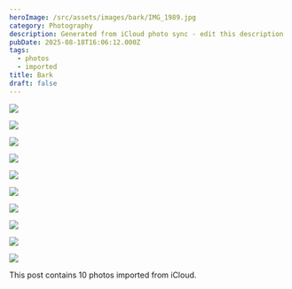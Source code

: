 ```yaml
---
heroImage: /src/assets/images/bark/IMG_1989.jpg
category: Photography
description: Generated from iCloud photo sync - edit this description
pubDate: 2025-08-18T16:06:12.000Z
tags:
  - photos
  - imported
title: Bark
draft: false
---
```


<!-- Edit this content and remove the draft flag when ready to publish -->

![](/src/assets/images/bark/IMG_1989.jpg)

![](/src/assets/images/bark/IMG_1994.jpg)

![](/src/assets/images/bark/IMG_1995.jpg)

![](/src/assets/images/bark/IMG_1996.jpg)

![](/src/assets/images/bark/IMG_1992.jpg)

![](/src/assets/images/bark/IMG_1987.jpg)

![](/src/assets/images/bark/IMG_1993.jpg)

![](/src/assets/images/bark/IMG_1991.jpg)

![](/src/assets/images/bark/IMG_1990.jpg)

![](/src/assets/images/bark/IMG_1947.jpg)

<!-- Add your content here -->

This post contains 10 photos imported from iCloud.

<!-- Remember to:
- Edit the title and description
- Add meaningful content
- Update tags as needed
- Remove the draft flag when ready
- Consider adding alt text to images
-->
